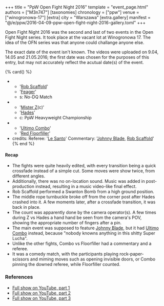 +++
title = "PpW Open Fight Night 2016"
template = "event_page.html"
authors = ["M3n747"]
[taxonomies]
chronology = ["ppw"]
venue = ["winogronowa-17"]
[extra]
city = "Warszawa"
[extra.gallery]
manifest = "@/e/ppw/2016-04-09-ppw-open-fight-night-2016-gallery.toml"
+++

Open Fight Night 2016 was the second and last of two events in the Open Fight Night series. It took place at the vacant lot at Winogronowa 17. The idea of the OFN series was that anyone could challange anyone else.

The exact date of the event isn't known. The videos were uploaded on 9.04, 14.05 and 21.05.2016; the first date was chosen for the purposes of this entry, but may not accurately reflect the acutual date(s) of the event.

{% card() %}
- - '[Rob Scaffold](@/w/rob-scaffold.md)'
  - '[Feager](@/w/feager.md)'
  - s: No-DQ Match
- - '[Mister Z](@/w/mister-z.md)(c)'
  - '[Hades](@/w/olgierd.md)'
  - c: PpW Heavyweight Championship
- - '[Ultimo Combo](@/w/johnny-blade.md)'
  - '[Red Floorfiller](@/w/biesiad.md)'
- credits:
    Referee: '[Le Santo](@/w/rob-scaffold.md)'
    Commentary: '[Johnny Blade](@/w/johnny-blade.md), [Rob Scaffold](@/w/rob-scaffold.md)'
{% end %}

#### Recap

* The fights were quite heavily edited, with every transition being a quick crossfade instead of a simple cut. Some moves were show twice, from different angles.
* Additionally, there was no on-location sound. Music was added in post-production instead, resulting in a music video-like final effect.
* Rob Scaffold performed a Swanton Bomb from a high ground position.
* The middle rope turnbuckle broke off from the corner post after Hades crashed into it. A few moments later, after a crossfade transition, it was back in place.
* The count was apparently done by the camera operator(s). A few times during Z vs Hades a hand hand be seen from the camera's POV, showing the appropriate number of fingers after a pin.
* The main event was supposed to feature [Johnny Blade](@/w/johnny-blade.md), but it had [Ultimo Combo](@/w/johnny-blade.md) instead, because "nobody knowns anything in this shitty Super Lucha".
* Unlike the other fights, Combo vs Floorfiller had a commentary and a referee.
* It was a comedy match, with the participants playing rock-paper-scissors and miming moves such as opening invisible doors, or Combo pinning the downed referee, while Floorfiller counted.

### References

* [Full show on YouTube, part 1](https://www.youtube.com/watch?v=cAApLo-Lfu4)
* [Full show on YouTube, part 2](https://www.youtube.com/watch?v=Io-LrE8PgFI)
* [Full show on YouTube, part 3](https://www.youtube.com/watch?v=nVh2eDAKRsY)
